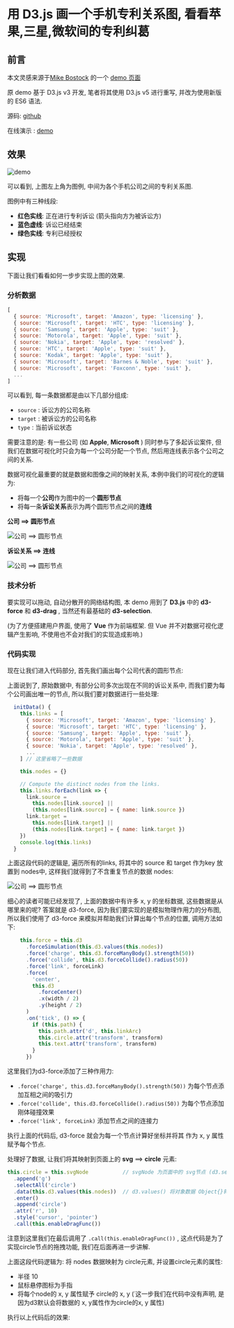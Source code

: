 # 用 D3.js 画一个手机专利关系图, 看看苹果,三星,微软间的专利纠葛

## 前言

本文灵感来源于[Mike Bostock](https://bost.ocks.org/mike/) 的一个 [demo 页面](http://bl.ocks.org/mbostock/1153292)

原 demo 基于 D3.js v3 开发, 笔者将其使用 D3.js v5 进行重写, 并改为使用新版的 ES6 语法.

源码: [github](https://github.com/ssthouse/github-visualization)

在线演示 : [demo](https://ssthouse.github.io/visual-explain/#/list/patent-suit)

## 效果

![demo](https://raw.githubusercontent.com/ssthouse/d3-blog/master/mobile-patent-suit/img/demo.gif)

可以看到, 上图左上角为图例, 中间为各个手机公司之间的专利关系图.

图例中有三种线段:

- **红色实线**: 正在进行专利诉讼 (箭头指向方为被诉讼方)
- **蓝色虚线**: 诉讼已经结束
- **绿色实线**: 专利已经授权

## 实现

下面让我们看看如何一步步实现上图的效果.

### 分析数据

```javascript
[
  { source: 'Microsoft', target: 'Amazon', type: 'licensing' },
  { source: 'Microsoft', target: 'HTC', type: 'licensing' },
  { source: 'Samsung', target: 'Apple', type: 'suit' },
  { source: 'Motorola', target: 'Apple', type: 'suit' },
  { source: 'Nokia', target: 'Apple', type: 'resolved' },
  { source: 'HTC', target: 'Apple', type: 'suit' },
  { source: 'Kodak', target: 'Apple', type: 'suit' },
  { source: 'Microsoft', target: 'Barnes & Noble', type: 'suit' },
  { source: 'Microsoft', target: 'Foxconn', type: 'suit' },
  ...
]
```

可以看到, 每一条数据都是由以下几部分组成:

- `source` : 诉讼方的公司名称
- `target` : 被诉讼方的公司名称
- `type` : 当前诉讼状态

需要注意的是: 有一些公司 (如 **Apple**, **Microsoft** ) 同时参与了多起诉讼案件, 但我们在数据可视化时只会为每一个公司分配一个节点, 然后用连线表示各个公司之间的关系.

数据可视化最重要的就是数据和图像之间的映射关系, 本例中我们的可视化的逻辑为:

- 将每一个**公司**作为图中的一个**圆形节点**
- 将每一条**诉讼关系**表示为两个圆形节点之间的**连线**

**公司 ==> 圆形节点**

![公司  ==>  圆形节点](https://raw.githubusercontent.com/ssthouse/d3-blog/master/mobile-patent-suit/img/company_as_dot.png)

**诉讼关系 ==> 连线**

![公司  ==>  圆形节点](https://raw.githubusercontent.com/ssthouse/d3-blog/master/mobile-patent-suit/img/line_as_suit.png)

### 技术分析

要实现可以拖动, 自动分散开的网络结构图, 本 demo 用到了 **D3.js** 中的 **d3-force** 和 **d3-drag** , 当然还有最基础的 **d3-selection**.

(为了方便搭建用户界面, 使用了 **Vue** 作为前端框架. 但 Vue 并不对数据可视化逻辑产生影响, 不使用也不会对我们的实现造成影响.)

### 代码实现

现在让我们进入代码部分, 首先我们画出每个公司代表的圆形节点:

上面说到了, 原始数据中, 有部分公司多次出现在不同的诉讼关系中, 而我们要为每个公司画出唯一的节点, 所以我们要对数据进行一些处理:

```javascript
  initData() {
    this.links = [
      { source: 'Microsoft', target: 'Amazon', type: 'licensing' },
      { source: 'Microsoft', target: 'HTC', type: 'licensing' },
      { source: 'Samsung', target: 'Apple', type: 'suit' },
      { source: 'Motorola', target: 'Apple', type: 'suit' },
      { source: 'Nokia', target: 'Apple', type: 'resolved' },
      ...
    ] // 这里省略了一些数据

    this.nodes = {}

    // Compute the distinct nodes from the links.
    this.links.forEach(link => {
      link.source =
        this.nodes[link.source] ||
        (this.nodes[link.source] = { name: link.source })
      link.target =
        this.nodes[link.target] ||
        (this.nodes[link.target] = { name: link.target })
    })
    console.log(this.links)
  }
```

上面这段代码的逻辑是, 遍历所有的links, 将其中的 source 和 target 作为key 放置到 nodes中, 这样我们就得到了不含重复节点的数据 nodes:

![公司  ==>  圆形节点](https://raw.githubusercontent.com/ssthouse/d3-blog/master/mobile-patent-suit/img/nodes_in_console.png)

细心的读者可能已经发现了, 上面的数据中有许多 x, y 的坐标数据, 这些数据是从哪里来的呢?  答案就是 d3-force, 因为我们要实现的是模拟物理作用力的分布图, 所以我们使用了 d3-force 来模拟并帮助我们计算出每个节点的位置, 调用方法如下:

```javascript
    this.force = this.d3
      .forceSimulation(this.d3.values(this.nodes))
      .force('charge', this.d3.forceManyBody().strength(50))
      .force('collide', this.d3.forceCollide().radius(50))
      .force('link', forceLink)
      .force(
        'center',
        this.d3
          .forceCenter()
          .x(width / 2)
          .y(height / 2)
      )
      .on('tick', () => {
        if (this.path) {
          this.path.attr('d', this.linkArc)
          this.circle.attr('transform', transform)
          this.text.attr('transform', transform)
        }
      })
```



这里我们为d3-force添加了三种作用力:

- `.force('charge', this.d3.forceManyBody().strength(50))` 为每个节点添加互相之间的吸引力
- `.force('collide', this.d3.forceCollide().radius(50))`  为每个节点添加刚体碰撞效果
- `.force('link', forceLink)`  添加节点之间的连接力

执行上面的代码后, d3-force 就会为每一个节点计算好坐标并将其 作为 x, y 属性赋予每个节点.



处理好了数据, 让我们将其映射到页面上的 **svg** ==> **circle** 元素:

```javascript
this.circle = this.svgNode           // svgNode 为页面中的 svg节点 (d3.select('svg'))
  .append('g')
  .selectAll('circle')
  .data(this.d3.values(this.nodes))  // d3.values() 将对象数据 Object{}转换为数组数据 Array[]
  .enter()
  .append('circle')
  .attr('r', 10)
  .style('cursor', 'pointer')
  .call(this.enableDragFunc())
```



注意到这里我们在最后调用了 `.call(this.enableDragFunc())` , 这点代码是为了实现circle节点的拖拽功能, 我们在后面再进一步讲解.

上面这段代码逻辑为: 将 nodes 数据映射为 circle元素, 并设置circle元素的属性:

- 半径 10
- 鼠标悬停图标为手指
- 将每个node的 x, y 属性赋予 circle的 x, y (˙这一步我们在代码中没有声明, 是因为d3默认会将数据的 x, y属性作为circle的x, y 属性)

执行以上代码后的效果:



